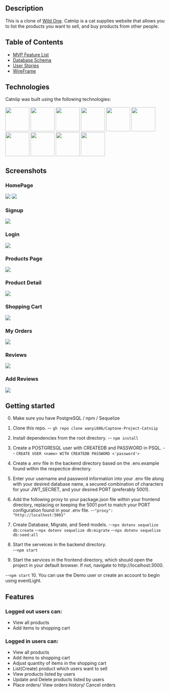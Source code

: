
## Description

This is a clone of [Wild One](https://wildone.com/). Catniip is a cat supplies website that allows you to list the products you want to sell, and buy products from other people.


## Table of Contents
  - [MVP Feature List](https://github.com/wanyi886/Captone-Project-Catniip/wiki/Feature-List)
  - [Database Schema](https://github.com/wanyi886/Captone-Project-Catniip/wiki/Database-Schema )
  - [User Stories](https://github.com/wanyi886/Captone-Project-Catniip/wiki/User-Stories)
  - [WireFrame](https://github.com/wanyi886/Captone-Project-Catniip/wiki/Wireframe)


## Technologies

Catniip was built using the following technologies:
<br>
<br>
<img src="https://cdn.jsdelivr.net/gh/devicons/devicon/icons/javascript/javascript-plain.svg" style="width:75px;" />
<img src="https://raw.githubusercontent.com/reactjs/reactjs.org/main/src/icons/logo.svg" style="width:75px;">
<img src="https://raw.githubusercontent.com/reduxjs/redux/master/logo/logo.png" style="width:75px;">
<img src="https://cdn.jsdelivr.net/gh/devicons/devicon/icons/nodejs/nodejs-original-wordmark.svg" style="width:75px;" />
<img src="https://cdn.jsdelivr.net/gh/devicons/devicon/icons/express/express-original-wordmark.svg" style="width:75px;" />
<img src="https://cdn.jsdelivr.net/gh/devicons/devicon/icons/postgresql/postgresql-original-wordmark.svg" style="width:75px;" />
<img src="https://cdn.jsdelivr.net/gh/devicons/devicon/icons/sequelize/sequelize-plain-wordmark.svg" style="width:75px;" />
<img src="https://cdn.jsdelivr.net/gh/devicons/devicon/icons/html5/html5-plain-wordmark.svg" style="width:75px;" />
<img src="https://cdn.jsdelivr.net/gh/devicons/devicon/icons/css3/css3-plain-wordmark.svg" style="width:75px;" />
<img src="https://cdn.jsdelivr.net/gh/devicons/devicon/icons/heroku/heroku-plain-wordmark.svg" style="width:75px;" />

## Screenshots

### HomePage
<img src="https://github.com/wanyi886/Captone-Project-Catniip/blob/main/wiki-images/screenshots/01-Homepage-1.png" />
<img src="https://github.com/wanyi886/Captone-Project-Catniip/blob/main/wiki-images/screenshots/02-Homepage-2.png" />

### Signup
<img src="https://github.com/wanyi886/Captone-Project-Catniip/blob/main/wiki-images/screenshots/03-signup-page.png"/>

### Login
<img src="https://github.com/wanyi886/Captone-Project-Catniip/blob/main/wiki-images/screenshots/04-login.png"/>

### Products Page
<img src="https://github.com/wanyi886/Captone-Project-Catniip/blob/main/wiki-images/screenshots/05-products-page.png" />

### Product Detail
<img src="https://github.com/wanyi886/Captone-Project-Catniip/blob/main/wiki-images/screenshots/06-product-detail-page.png" />

### Shopping Cart
<img src="https://github.com/wanyi886/Captone-Project-Catniip/blob/main/wiki-images/screenshots/07-shopping-cart.png" />

### My Orders
<img src="https://github.com/wanyi886/Captone-Project-Catniip/blob/main/wiki-images/screenshots/09-orders-page.png" />

### Reviews
<img src="https://github.com/wanyi886/Captone-Project-Catniip/blob/main/wiki-images/screenshots/10-reviews.png" />

### Add Reviews
<img src="https://github.com/wanyi886/Captone-Project-Catniip/blob/main/wiki-images/screenshots/11-reviews-add-review.png" />


## Getting started

0. Make sure you have PostgreSQL / npm / Sequelize

1. Clone this repo.
-- `gh repo clone wanyi886/Captone-Project-Catniip`

2. Install dependencies from the root directory.
-- `npm install`

3. Create a POSTGRESQL user with CREATEDB and PASSWORD in PSQL.
-- `CREATE USER <name> WITH CREATEDB PASSWORD <'password'>`

4. Create a .env file in the backend directory based on the .env.example found within the respectice directory.

5. Enter your username and password information into your .env file along with your desired database name, a secured combination of characters for your JWT_SECRET, and your desired PORT (preferably 5001).

6.  Add the following proxy to your package.json file within your frontend directory, replacing or keeping the 5001 port to match your PORT configuration found in your .env file.
--`"proxy": "http://localhost:5001"`

7. Create Database, Migrate, and Seed models.
--`npx dotenv sequelize db:create`
--`npx dotenv sequelize db:migrate`
--`npx dotenv sequelize db:seed:all`

8. Start the serveices in the backend directory. \
--`npm start`

9. Start the services in the frontend directory, which should open the project in your default browser. If not, navigate to http://localhost:3000.

--`npm start`
10. You can use the Demo user or create an account to begin using eventLight.



## Features

### Logged out users can:
- View all products
- Add items to shopping cart

### Logged in users can:
- View all products
- Add items to shopping cart
- Adjust quantity of items in the shopping cart
- List(Create) product which users want to sell
- View products listed by users
- Update and Delete products listed by users
- Place orders/ View orders history/ Cancel orders
